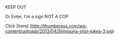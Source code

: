 KEEP OUT

Or Enter,
I'm a sign
NOT A COP

Click [here] (http://thumbpress.com/wp-content/uploads/2013/04/Simpsons-sign-jokes-3.jpg)

